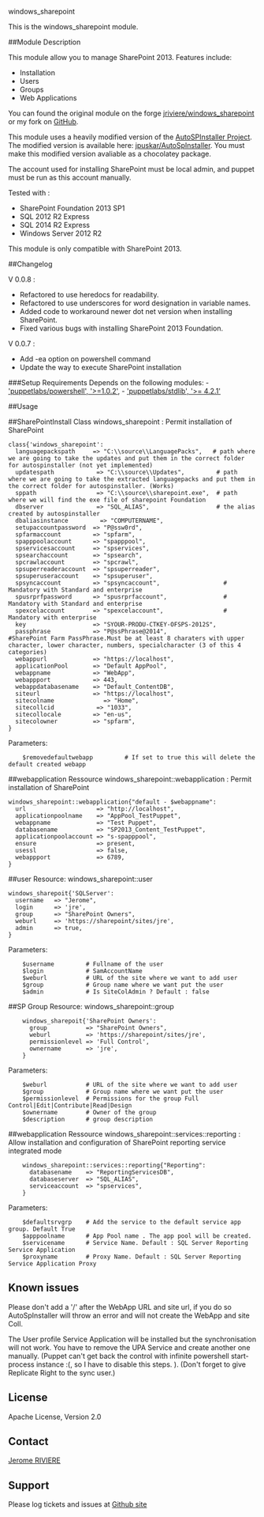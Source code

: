 windows_sharepoint

This is the windows_sharepoint module.

##Module Description

This module allow you to manage SharePoint 2013.
Features include:
 - Installation
 - Users
 - Groups
 - Web Applications

You can found the original module on the forge [jriviere/windows_sharepoint](https://forge.puppetlabs.com/jriviere/windows_sharepoint) or my fork on [GitHub](https://github.com/jpuskar/windows_sharepoint).

This module uses a heavily modified version of the [AutoSPInstaller Project](http://autospinstaller.codeplex.com/). The modified version is available here: [jpuskar/AutoSpInstaller](https://github.com/jpuskar/AutoSpInstaller). You must make this modified version avaliable as a chocolatey package.

The account used for installing SharePoint must be local admin, and puppet must be run as this account manually.

Tested with :
  - SharePoint Foundation 2013 SP1
  - SQL 2012 R2 Express
  - SQL 2014 R2 Express
  - Windows Server 2012 R2

This module is only compatible with SharePoint 2013.


##Changelog

V 0.0.8 :
 - Refactored to use heredocs for readability.
 - Refactored to use underscores for word designation in variable names.
 - Added code to workaround newer dot net version when installing SharePoint.
 - Fixed various bugs with installing SharePoint 2013 Foundation.

V 0.0.7 :
 - Add -ea option on powershell command
 - Update the way to execute SharePoint installation
 
###Setup Requirements
Depends on the following modules:
    - ['puppetlabs/powershell', '>=1.0.2'](https://forge.puppetlabs.com/puppetlabs/powershell),
    - ['puppetlabs/stdlib', '>= 4.2.1'](https://forge.puppetlabs.com/puppetlabs/stdlib)

##Usage

##SharePointInstall
Class windows_sharepoint :
Permit installation of SharePoint

    class{'windows_sharepoint':
      languagepackspath     => "C:\\source\\LanguagePacks",   # path where we are going to take the updates and put them in the correct folder for autospinstaller (not yet implemented)
      updatespath            => "C:\\source\\Updates",         # path where we are going to take the extracted languagepacks and put them in the correct folder for autospinstaller. (Works)
      sppath                 => "C:\\source\\sharepoint.exe",  # path where we will find the exe file of sharepoint Foundation
      dbserver               => "SQL_ALIAS",                   # the alias created by autospinstaller
      dbaliasinstance         => "COMPUTERNAME",
      setupaccountpassword  => "P@ssw0rd",
      spfarmaccount         => "spfarm",
      spapppoolaccount      => "spapppool",
      spservicesaccount     => "spservices",
      spsearchaccount       => "spsearch",
      spcrawlaccount        => "spcrawl",
      spsuperreaderaccount  => "spsuperreader",
      spsuperuseraccount    => "spsuperuser",
      spsyncaccount         => "spsyncaccount",                  # Mandatory with Standard and enterprise
      spusrprfpassword      => "spusrprfaccount",                # Mandatory with Standard and enterprise
      spexcelaccount        => "spexcelaccount",                 # Mandatory with enterprise
      key                   => "SYOUR-PRODU-CTKEY-OFSPS-2012S",
      passphrase            => "P@ssPhrase@2014",               #SharePoint Farm PassPhrase.Must be at least 8 charaters with upper character, lower character, numbers, specialcharacter (3 of this 4 categories)
      webappurl             => "https://localhost",
      applicationPool       => "Default AppPool",
      webappname            => "WebApp",
      webappport            => 443,
      webappdatabasename    => "Default_ContentDB",
      siteurl               => "https://localhost",
      sitecolname              => "Home",
      sitecollcid            => "1033",
      sitecollocale         => "en-us",
      sitecolowner          => "spfarm",
    }

Parameters:
```
    $removedefaultwebapp         # If set to true this will delete the default created webapp
```
##webapplication
Ressource windows_sharepoint::webapplication :
Permit installation of SharePoint

    windows_sharepoint::webapplication{"default - $webappname":
      url                    => "http://localhost",
      applicationpoolname    => "AppPool_TestPuppet",
      webappname             => "Test Puppet",
      databasename           => "SP2013_Content_TestPuppet",
      applicationpoolaccount => "s-spapppool",
      ensure                 => present,
      usessl                 => false,
      webappport             => 6789,
    }

##user
Resource: windows_sharepoint::user

    windows_sharepoit{'SQLServer':
      username   => "Jerome",
      login      => 'jre',
      group      => "SharePoint Owners",
      weburl     => 'https://sharepoint/sites/jre',
      admin      => true,
    }

Parameters:
```
    $username         # Fullname of the user
    $login            # SamAccountName
    $weburl           # URL of the site where we want to add user
    $group            # Group name where we want put the user
    $admin            # Is SiteColAdmin ? Default : false
```

##SP Group
Resource: windows_sharepoint::group

````
    windows_sharepoit{'SharePoint Owners':
      group           => "SharePoint Owners",
      weburl          => 'https://sharepoint/sites/jre',
      permissionlevel => 'Full Control',
      ownername       => 'jre',
    }
````
Parameters:
```
    $weburl           # URL of the site where we want to add user
    $group            # Group name where we want put the user
    $permissionlevel  # Permissions for the group Full Control|Edit|Contribute|Read|Design
    $ownername        # Owner of the group
    $description      # group description
```

##webapplication
Ressource windows_sharepoint::services::reporting :
Allow installation and configuration of SharePoint reporting service integrated mode
```
    windows_sharepoint::services::reporting{"Reporting":
      databasename    => "ReportingServicesDB",
      databaseserver  => "SQL_ALIAS",
      serviceaccount  => "spservices",
    }
```
Parameters:
```
    $defaultsrvgrp    # Add the service to the default service app group. Default True
    $apppoolname      # App Pool name . The app pool will be created.
    $servicename      # Service Name. Default : SQL Server Reporting Service Application
    $proxyname        # Proxy Name. Default : SQL Server Reporting Service Application Proxy
```
## Known issues
Please don't add a '/' after the WebApp URL and site url, if you do so AutoSpInstaller will throw an error and will not create the WebApp and site Coll. 

The User profile Service Application will be installed but the synchronisation will not work. You have to remove the UPA Service and create another one manually. (Puppet can't get back the control with infinite powershell start-process instance :(, so I have to disable this steps. ). (Don't forget to give Replicate Right to the sync user.)

License
-------
Apache License, Version 2.0

Contact
-------
[Jerome RIVIERE](https://github.com/ninja-2)

Support
-------
Please log tickets and issues at [Github site](https://github.com/insentia/windows_sharepoint/issues)
